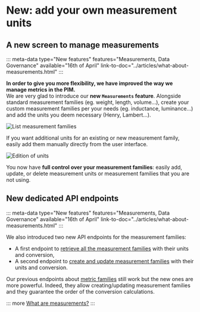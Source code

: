 # New: add your own measurement units

## A new screen to manage measurements
::: meta-data type="New features" features="Measurements, Data Governance" available="16th of April" link-to-doc="../articles/what-about-measurements.html"
:::

**In order to give you more flexibility, we have improved the way we manage metrics in the PIM.**    
We are very glad to introduce our **new `Measurements` feature**.
Alongside standard measurement families (eg. weight, length, volume...), create your custom measurement families per your needs (eg. inductance, luminance...) and add the units you deem necessary (Henry, Lambert...).

![List measurement families](../img/Settings_Measurement_Families.png)

If you want additional units for an existing or new measurement family, easily add them manually directly from the user interface.

![Edition of units](../img/Settings_Measurement_Families_Edit_Unit.png)

You now have **full control over your measurement families**: easily add, update, or delete measurement units or measurement families that you are not using.

## New dedicated API endpoints
::: meta-data type="New features" features="Measurements, Data Governance" available="16th of April" link-to-doc="../articles/what-about-measurements.html"
:::

We also introduced two new API endpoints for the measurement families:
- A first endpoint to [retrieve all the measurement families](https://api.akeneo.com/api-reference.html#measurement_families_get_list) with their units and conversion,
- A second endpoint to [create and update measurement families](https://api.akeneo.com/api-reference.html#patch_measurement_families) with their units and conversion.

Our previous endpoints about [metric families](https://api.akeneo.com/api-reference.html#Measurefamily) still work but the new ones are more powerful. Indeed, they allow creating/updating measurement families and they guarantee the order of the conversion calculations.

::: more
[What are measurements?](../articles/what-about-measurements.html)
:::
